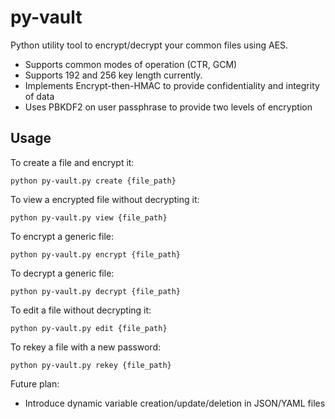 py-vault
========

Python utility tool to encrypt/decrypt your common files using AES.
* Supports common modes of operation (CTR, GCM)
* Supports 192 and 256 key length currently.
* Implements Encrypt-then-HMAC to provide confidentiality and integrity of data
* Uses PBKDF2 on user passphrase to provide two levels of encryption


Usage
--------
To create a file and encrypt it:
```
python py-vault.py create {file_path}
```
To view a encrypted file without decrypting it:
```
python py-vault.py view {file_path}
```
To encrypt a generic file:
```
python py-vault.py encrypt {file_path}
```
To decrypt a generic file:
```
python py-vault.py decrypt {file_path}
```
To edit a file without decrypting it: 
```
python py-vault.py edit {file_path}
```
To rekey a file with a new password:
```
python py-vault.py rekey {file_path}
```
Future plan:
* Introduce dynamic variable creation/update/deletion in JSON/YAML files


